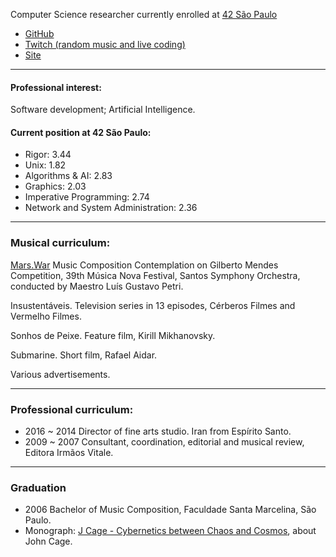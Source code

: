 Computer Science researcher currently enrolled at [42 São Paulo](www.42sp.org.br)

 - [GitHub](https://www.github.com/fde-capu)
 - [Twitch (random music and live coding)](https://www.twitch.com/fde-capu)
 - [Site](http://www.flaviocarrara.com)

---

#### Professional interest:

Software development; Artificial Intelligence.

#### Current position at 42 São Paulo:

- Rigor: 3.44
- Unix: 1.82
- Algorithms & AI: 2.83
- Graphics: 2.03
- Imperative Programming: 2.74
- Network and System Administration: 2.36

---

### Musical curriculum:

[Mars.War](https://github.com/fde-capu/fde-capu/blob/main/Flavio%20Carrara%20-%20Marte%20Guerra%20-%202004%20-%2010m28.mp3) Music Composition Contemplation on  Gilberto Mendes Competition, 39th Música Nova Festival, Santos Symphony Orchestra, conducted by Maestro Luís Gustavo Petri.

Insustentáveis. Television series in 13 episodes, Cérberos Filmes and Vermelho Filmes.

Sonhos de Peixe. Feature film, Kirill Mikhanovsky.

Submarine. Short film, Rafael Aidar.

Various advertisements.

---

### Professional curriculum:

- 2016 ~ 2014 Director of fine arts studio. Iran from Espírito Santo.
- 2009 ~ 2007 Consultant, coordination, editorial and musical review, Editora Irmãos Vitale.

---

### Graduation

- 2006 Bachelor of Music Composition, Faculdade Santa Marcelina, São Paulo.
- Monograph: [J Cage - Cybernetics between Chaos and Cosmos](https://github.com/fde-capu/fde-capu/blob/main/J-Cage.pdf), about John Cage.
